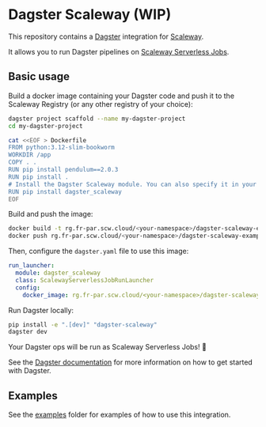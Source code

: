 # Dagster Scaleway (WIP)

This repository contains a [Dagster](https://dagster.io) integration for [Scaleway](https://www.scaleway.com/en/).

It allows you to run Dagster pipelines on [Scaleway Serverless Jobs](https://www.scaleway.com/en/docs/serverless/jobs/quickstart/).

## Basic usage

Build a docker image containing your Dagster code and push it to the Scaleway Registry (or any other registry of your choice):

```bash
dagster project scaffold --name my-dagster-project
cd my-dagster-project

cat <<EOF > Dockerfile
FROM python:3.12-slim-bookworm
WORKDIR /app
COPY . .
RUN pip install pendulum==2.0.3
RUN pip install .
# Install the Dagster Scaleway module. You can also specify it in your "setup.py" file
RUN pip install dagster_scaleway
EOF
```

Build and push the image:

```bash
docker build -t rg.fr-par.scw.cloud/<your-namespace>/dagster-scaleway-example:latest .
docker push rg.fr-par.scw.cloud/<your-namespace>/dagster-scaleway-example:latest
```

Then, configure the `dagster.yaml` file to use this image:

```yaml
run_launcher:
  module: dagster_scaleway
  class: ScalewayServerlessJobRunLauncher
  config:
    docker_image: rg.fr-par.scw.cloud/<your-namespace>/dagster-scaleway-example:latest
```

Run Dagster locally:

```bash
pip install -e ".[dev]" "dagster-scaleway"
dagster dev
```

Your Dagster ops will be run as Scaleway Serverless Jobs! :tada:

See the [Dagster documentation](https://docs.dagster.io/getting-started/create-new-project#step-4-development) for more information on how to get started with Dagster.

## Examples

See the [examples](./examples) folder for examples of how to use this integration.
